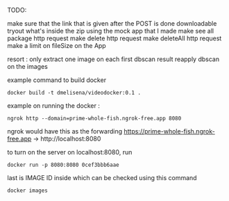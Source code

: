 TODO: 
<!-- make download protocol -->
make sure that the link that is given after the POST is done downloadable
tryout what's inside the zip using the mock app that I made
make see all package http request
make delete http request
make deleteAll http request
make a limit on fileSize on the App

resort :
only extract one image on each first dbscan result
reapply dbscan on the images

example command to build docker 
```
docker build -t dmelisena/videodocker:0.1 .
```
example on running the docker :

```
ngrok http --domain=prime-whole-fish.ngrok-free.app 8080

```
ngrok would have this as the forwarding
https://prime-whole-fish.ngrok-free.app -> http://localhost:8080

to turn on the server on localhost:8080, run
```
docker run -p 8080:8080 0cef3bbb6aae

```
last is IMAGE ID inside which can be checked using this command
```
docker images
```
